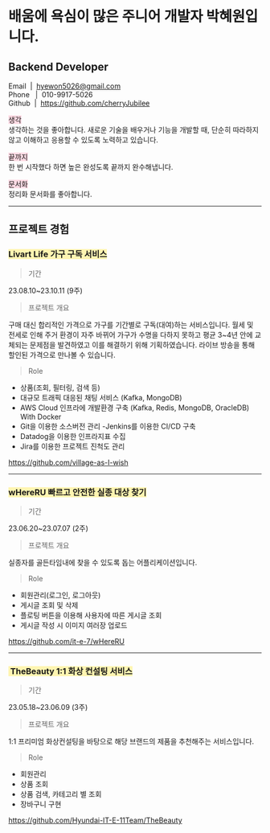 # 배움에 욕심이 많은 주니어 개발자 박혜원입니다.

## Backend Developer

Email   |  hyewon5026@gmail.com   
Phone   |  010-9917-5026   
Github  |  https://github.com/cherryJubilee

<span style="background-color:#FFDAE3">생각</span>  
생각하는 것을 좋아합니다. 새로운 기술을 배우거나 기능을 개발할 때, 단순히 따라하지 않고 이해하고 응용할 수 있도록 노력하고 있습니다.  

<span style="background-color:#FFDAE3">끝까지</span>  
한 번 시작했다 하면 높은 완성도록 끝까지 완수해냅니다.  

<span style="background-color:#FFDAE3">문서화</span>  
정리화 문서화를 좋아합니다.


--- 
## 프로젝트 경험
### <span style="background-color:#fff5b1"> Livart Life 가구 구독 서비스 </span>

> 기간

23.08.10~23.10.11 (9주)

> 프로젝트 개요

구매 대신 합리적인 가격으로 가구를 기간별로 구독(대여)하는 서비스입니다. 월세 및 전세로 인해 주거 환경이 자주 바뀌어 가구가 수명을 다하지 못하고 평균 3~4년 안에 교체되는 문제점을 발견하였고 이를 해결하기 위해 기획하였습니다.
라이브 방송을 통해 할인된 가격으로 만나볼 수 있습니다.

> Role

- 상품(조회, 필터링, 검색 등)
- 대규모 트래픽 대응된 채팅 서비스 (Kafka, MongoDB)
- AWS Cloud 인프라에 개발환경 구축 (Kafka, Redis, MongoDB, OracleDB) With Docker
- Git을 이용한 소스버전 관리
-Jenkins를 이용한 CI/CD 구축
- Datadog을 이용한 인프라지표 수집
- Jira를 이용한 프로젝트 진척도 관리

https://github.com/village-as-I-wish

---
### <span style="background-color:#fff5b1"> wHereRU 빠르고 안전한 실종 대상 찾기 </span>

> 기간

23.06.20~23.07.07 (2주)

> 프로젝트 개요

실종자를 골든타임내에 찾을 수 있도록 돕는 어플리케이션입니다.

> Role

- 회원관리(로그인, 로그아웃)
- 게시글 조회 및 삭제
- 플로팅 버튼을 이용해 사용자에 따른 게시글 조회
- 게시글 작성 시 이미지 여러장 업로드

https://github.com/it-e-7/wHereRU

---
### <span style="background-color:#fff5b1">  TheBeauty 1:1 화상 컨설팅 서비스 </span>

> 기간

23.05.18~23.06.09 (3주)

> 프로젝트 개요

1:1 프리미엄 화상컨설팅을 바탕으로 해당 브랜드의 제품을 추천해주는 서비스입니다.

> Role

- 회원관리
- 상품 조회
- 상품 검색, 카테고리 별 조회
- 장바구니 구현

https://github.com/Hyundai-IT-E-11Team/TheBeauty